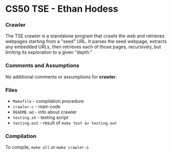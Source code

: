 # CS50 TSE - Ethan Hodess

### Crawler

The TSE crawler is a standalone program that crawls the web and retrieves webpages starting from a "seed" URL. It parses the seed webpage, extracts any embedded URLs, then retrieves each of those pages, recursively, but limiting its exploration to a given "depth."

### Comments and Assumptions
No additional comments or assumptions for **crawler**.

### Files

* `Makefile` - compilation procedure
* `crawler.c` - main code
* `README.md` - info about crawler
* `testing.sh` - testing script
* `testing.out` - result of `make test &> testing.out`

### Compilation

To compile, `make all` or `make crawler.o`

